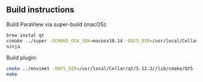 ## Build instructions

Build ParaView via super-build (macOS):

```bash
brew instal qt
ccmake ../super -DCMAKE_OSX_SDK=macosx10.14 -DQt5_DIR=/usr/local/Cellar/qt/5.12.2//lib/cmake/Qt5 -DBUILD_TESTING=OFF -DUSE_SYSTEM_qt5=ON -DENABLE_qt5=ON -G Ninja
ninja
```

Build plugin:

```bash
cmake ../envimet -DQt5_DIR=/usr/local/Cellar/qt/5.12.2//lib/cmake/Qt5 -DParaView_DIR=../super-build/superbuild/paraview/build
make
```
